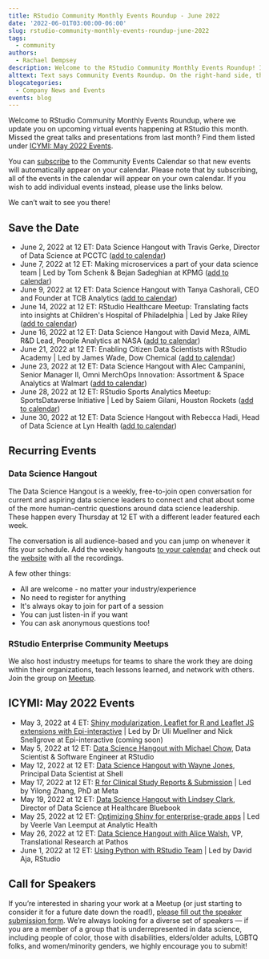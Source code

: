 ```yaml
---
title: RStudio Community Monthly Events Roundup - June 2022
date: '2022-06-01T03:00:00-06:00'
slug: rstudio-community-monthly-events-roundup-june-2022
tags:
  - community
authors:
  - Rachael Dempsey
description: Welcome to the RStudio Community Monthly Events Roundup! In this post, we update you on upcoming events happening at RStudio and share how to find the great presentations and talks from last month.
alttext: Text says Community Events Roundup. On the right-hand side, there are hexes embedded with images of laptops, hex stickers, and people. The RStudio logo is on the bottom left.
blogcategories:
  - Company News and Events
events: blog
---
```


Welcome to RStudio Community Monthly Events Roundup, where we update you on upcoming virtual events happening at RStudio this month. Missed the great talks and presentations from last month? Find them listed under [ICYMI: May 2022 Events](#icymi-may-2022-events).

You can <a href="https://www.addevent.com/calendar/wT379734" target = "_blank">subscribe</a> to the Community Events Calendar so that new events will automatically appear on your calendar. Please note that by subscribing, all of the events in the calendar will appear on your own calendar. If you wish to add individual events instead, please use the links below.

We can’t wait to see you there!

## Save the Date

* June 2, 2022 at 12 ET: Data Science Hangout with Travis Gerke, Director of Data Science at PCCTC (<a href="https://www.addevent.com/event/Qv9211919" target = "_blank">add to calendar</a>)
* June 7, 2022 at 12 ET: Making microservices a part of your  data science team | Led by Tom Schenk & Bejan Sadeghian at KPMG (<a href="https://evt.to/aeshgidow" target = "_blank">add to calendar</a>)
* June 9, 2022 at 12 ET: Data Science Hangout with Tanya Cashorali, CEO and Founder at TCB Analytics (<a href="https://www.addevent.com/event/Qv9211919" target = "_blank">add to calendar</a>)
* June 14, 2022 at 12 ET: RStudio Healthcare Meetup: Translating facts into insights at Children's Hospital of Philadelphia | Led by Jake Riley (<a href="https://www.addevent.com/event/Du13258557" target = "_blank">add to calendar</a>)
* June 16, 2022 at 12 ET: Data Science Hangout with David Meza, AIML R&D Lead, People Analytics at NASA (<a href="https://www.addevent.com/event/Qv9211919" target = "_blank">add to calendar</a>)
* June 21, 2022 at 12 ET: Enabling Citizen Data Scientists with RStudio Academy | Led by James Wade, Dow Chemical (<a href="https://www.addevent.com/event/Yc13364359" target = "_blank">add to calendar</a>)
* June 23, 2022 at 12 ET: Data Science Hangout with Alec Campanini, Senior Manager II, Omni MerchOps Innovation: Assortment & Space Analytics at Walmart (<a href="https://www.addevent.com/event/Qv9211919" target = "_blank">add to calendar</a>)
* June 28, 2022 at 12 ET: RStudio Sports Analytics Meetup: SportsDataverse Initiative | Led by Saiem Gilani, Houston Rockets (<a href="http://rstd.io/sports-meetup" target = "_blank">add to calendar</a>)
* June 30, 2022 at 12 ET: Data Science Hangout with Rebecca Hadi, Head of Data Science at Lyn Health (<a href="https://www.addevent.com/event/Qv9211919" target = "_blank">add to calendar</a>)

## Recurring Events

### Data Science Hangout

The Data Science Hangout is a weekly, free-to-join open conversation for current and aspiring data science leaders to connect and chat about some of the more human-centric questions around data science leadership. These happen every Thursday at 12 ET with a different leader featured each week.

The conversation is all audience-based and you can jump on whenever it fits your schedule. Add the weekly hangouts <a href="https://www.addevent.com/event/Qv9211919" target = "_blank">to your calendar</a> and check out the <a href="https://www.rstudio.com/data-science-hangout/" target = "_blank">website</a> with all the recordings.

A few other things:

* All are welcome - no matter your industry/experience
* No need to register for anything
* It's always okay to join for part of a session
* You can just listen-in if you want
* You can ask anonymous questions too!

### RStudio Enterprise Community Meetups

We also host industry meetups for teams to share the work they are doing within their organizations, teach lessons learned, and network with others. Join the group on <a href="https://www.meetup.com/RStudio-Enterprise-Community-Meetup/" target = "_blank">Meetup</a>. 

## ICYMI: May 2022 Events

* May 3, 2022 at 4 ET: <a href="https://youtu.be/eKWXvXf0kwo" target = "_blank">Shiny modularization, Leaflet for R and Leaflet JS extensions with Epi-interactive</a> | Led by Dr Uli Muellner and Nick Snellgrove at Epi-interactive (coming soon)
* May 5, 2022 at 12 ET: <a href="https://youtu.be/KubOBhiRfIY" target = "_blank">Data Science Hangout with Michael Chow</a>, Data Scientist & Software Engineer at RStudio
* May 12, 2022 at 12 ET: <a href="https://youtu.be/iKj6SK9Wvos" target = "_blank">Data Science Hangout with Wayne Jones</a>, Principal Data Scientist at Shell
* May 17, 2022 at 12 ET: <a href="https://youtu.be/RBVqKi3FV30" target = "_blank">R for Clinical Study Reports & Submission</a> | Led by Yilong Zhang, PhD at Meta
* May 19, 2022 at 12 ET: <a href="https://www.youtube.com/playlist?list=PL9HYL-VRX0oTu3bUoyYknD-vpR7Uq6bsR" target = "_blank">Data Science Hangout with Lindsey Clark</a>, Director of Data Science at Healthcare Bluebook
* May 25, 2022 at 12 ET: <a href="https://youtu.be/mgCQZmJdQaI" target = "_blank">Optimizing Shiny for enterprise-grade apps</a> | Led by Veerle Van Leemput at Analytic Health
* May 26, 2022 at 12 ET: <a href="https://www.youtube.com/playlist?list=PL9HYL-VRX0oTu3bUoyYknD-vpR7Uq6bsR" target = "_blank">Data Science Hangout with Alice Walsh</a>, VP, Translational Research at Pathos
* June 1, 2022 at 12 ET: <a href="https://youtu.be/o36425S1-VU" target = "_blank">Using Python with RStudio Team</a> | Led by David Aja, RStudio 

## Call for Speakers

If you’re interested in sharing your work at a Meetup (or just starting to consider it for a future date down the road!), <a href="https://forms.gle/EtXMpSoTfhpGopiS8" target = "_blank">please fill out the speaker submission form</a>. We’re always looking for a diverse set of speakers — if you are a member of a group that is underrepresented in data science, including people of color, those with disabilities, elders/older adults, LGBTQ folks, and women/minority genders, we highly encourage you to submit!
